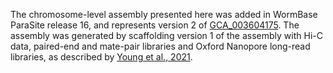 The chromosome-level assembly presented here was added in WormBase ParaSite release 16, and represents version 2 of [GCA_003604175](https://www.ebi.ac.uk/ena/browser/view/GCA_003604175). The assembly was generated by scaffolding version 1 of the assembly with Hi-C data, paired-end and mate-pair libraries and Oxford Nanopore long-read libraries, as described by [Young et al., 2021](https://pubmed.ncbi.nlm.nih.gov/33677057/).
